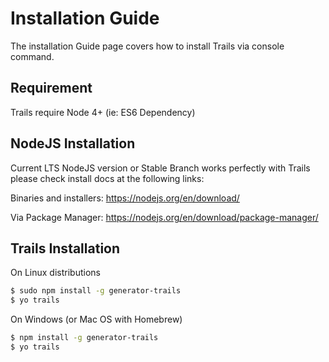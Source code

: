 # Installation Guide

The installation Guide page covers how to install Trails via console command.

## Requirement

Trails require Node 4+ (ie: ES6 Dependency)

## NodeJS Installation
Current LTS NodeJS version or Stable Branch works perfectly with Trails please check install docs at the following links: 

Binaries and installers: 
https://nodejs.org/en/download/

Via Package Manager: 
https://nodejs.org/en/download/package-manager/

## Trails Installation

On Linux distributions
```sh
$ sudo npm install -g generator-trails
$ yo trails
```

On Windows (or Mac OS with Homebrew)
```sh
$ npm install -g generator-trails
$ yo trails
```

